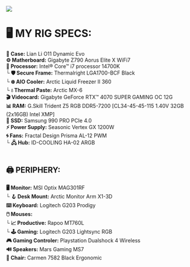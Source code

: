 <a href="https://github.com/ktsenovv?tab=repositories"><img src="https://raw.githubusercontent.com/ktsenovv/ktsenovv/refs/heads/main/cover.jpg"></a>

<h1>🖥️ MY RIG SPECS:</h1>
<b>🧰 Case:</b> Lian Li O11 Dynamic Evo<br />
<b>⚙️ Matherboard:</b> Gigabyte Z790 Aorus Elite X WiFi7<br />
<b>🔲 Processor:</b> Intel® Core™ i7 processor 14700K<br />
<b>└ 🛡️ Secure Frame:</b> Thermalright LGA1700-BCF Black<br />
<b>└ ❄️ AIO Cooler:</b> Arctic Liquid Freezer II 360<br />
<b>└ 💧 Thermal Paste:</b> Arctic MX-6 <br />
<b>🎬 Videocard:</b> Gigabyte GeForce RTX™ 4070 SUPER GAMING OC 12G<br />
<b>📊 RAM:</b> G.Skill Trident Z5 RGB DDR5-7200 [CL34-45-45-115 1.40V 32GB (2x16GB) Intel XMP]<br />
<b>💾 SSD:</b> Samsung 990 PRO PCIe 4.0<br />
<b>⚡ Power Supply:</b> Seasonic Vertex GX 1200W<br />
<b>🌀 Fans:</b> Fractal Design Prisma AL-12 PWM<br />
<b>└ 🖧 Hub:</b> ID-COOLING HA-02 ARGB<br />
<br />
<h2>🖨️ PERIPHERY:</h2>
<b>🖥️ Monitor:</b> MSI Optix MAG301RF<br />
└ <b>🪝 Desk Mount:</b> Arctic Monitor Arm X1-3D<br />
<b>⌨️ Keyboard:</b> Logitech G203 Prodigy<br />
<b>🖱️ Mouses:</b><br />
<b>└ 📈 Productive:</b> Rapoo MT760L<br />
<b>└ 🕹️ Gaming:</b> Logitech G203 Lightsync RGB<br />
<b>🎮 Gaming Controler:</b> Playstation Dualshock 4 Wireless<br />
<b>🔊 Speakers:</b> Mars Gaming MS7<br />
<b>💺 Chair:</b> Carmen 7582 Black Ergonomic<br />
